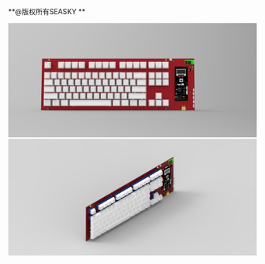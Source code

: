 **@版权所有SEASKY **

<img src = "image/keyboard0.jpg" width="800" />
<img src = "image/keyboard1.jpg" width="800" />